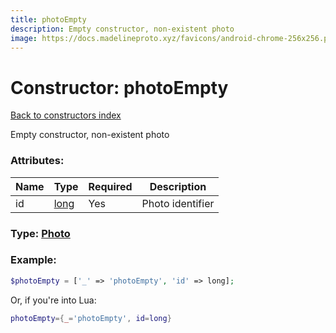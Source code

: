 ```yaml
---
title: photoEmpty
description: Empty constructor, non-existent photo
image: https://docs.madelineproto.xyz/favicons/android-chrome-256x256.png
---
```

# Constructor: photoEmpty  
[Back to constructors index](index.md)



Empty constructor, non-existent photo

### Attributes:

| Name     |    Type       | Required | Description |
|----------|---------------|----------|-------------|
|id|[long](../types/long.md) | Yes|Photo identifier|



### Type: [Photo](../types/Photo.md)


### Example:

```php
$photoEmpty = ['_' => 'photoEmpty', 'id' => long];
```  


Or, if you're into Lua:

```lua
photoEmpty={_='photoEmpty', id=long}

```


